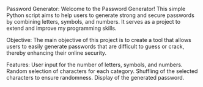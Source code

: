 Password Generator:
Welcome to the Password Generator! This simple Python script aims to help users to generate strong and secure passwords by combining letters, symbols, and numbers. It serves as a project to extend and improve my programming skills.

Objective:
The main objective of this project is to create a tool that allows users to easily generate passwords that are difficult to guess or crack, thereby enhancing their online security.

Features:
User input for the number of letters, symbols, and numbers.
Random selection of characters for each category.
Shuffling of the selected characters to ensure randomness.
Display of the generated password.
